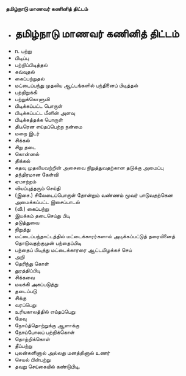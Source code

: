**தமிழ்நாடு மாணவர் கணினித் திட்டம்**
- # தமிழ்நாடு மாணவர் கணினித் திட்டம்
- n. பற்று
- பிடிப்பு
- பற்றிப்பிடித்தல்
- கவ்வுதல்
- கைப்பற்றுதல்
- மட்டைப்பந்து முதலிய ஆட்டங்களில் பந்தினைப் பிடித்தல்
- பற்றிறுக்கி
- பற்றுக்கொளுவி
- பிடிக்கப்பட்ட பொருள்
- பிடிக்கப்பட்ட மீனின் அளவு
- பிடிக்கத்தக்க பொருள்
- திடீரென எய்தப்பெற்ற நன்மை
- மறை இடர்
- சிக்கல்
- சிறு தடை
- கொன்னல்
- திக்கல்
- கதவு முதலியவற்றின் அசைவை நிறுத்துவதற்கான தடுக்கு அமைப்பு
- தந்திரமான கேள்வி
- ஏமாற்றம்
- வியப்புத்தரும் செய்தி
- (இசை.) சிலேடைப்பொருள் தோன்றும் வண்ணம் மூவர் பாடுவதற்கென அமைக்கப்பட்ட இசைப்பாடல்
- (வி.) கைப்பற்று
- இயக்கம் தடைசெய்து பிடி
- தடுத்துவை
- நிறுத்து
- மட்டைப்பந்தாட்டத்தில் மட்டைக்காரர்களால் அடிக்கப்பட்டுத் தரையினைத் தொடுவதற்குமுன் பந்தைப்பிடி
- பந்தைப் பிடித்து மட்டைக்காரரை ஆட்டமிழக்கச் செய்
- அறி
- தெரிந்து கொள்
- துரத்திப்பிடி
- சிக்கவை
- மயக்கி அகப்படுத்து
- தடைப்படு
- சிக்கு
- வரப்பெறு
- உரியகாலத்தில் எய்தப்பெறு
- மேவு
- நோய்த்தொற்றுக்கு ஆளாக்கு
- நோய்போலப் பற்றிக்கொள்
- தொற்றிக்கொள்
- தீப்பற்று
- புலன்களினால் அல்லது மனத்தினால் உணர்
- செயல் பின்பற்று
- தவறு செய்கையில் கண்டுபிடி.

